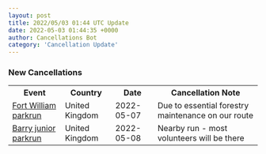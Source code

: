 ```yaml
---
layout: post
title: 2022/05/03 01:44 UTC Update
date: 2022-05-03 01:44:35 +0000
author: Cancellations Bot
category: 'Cancellation Update'
---
```


<h3>New Cancellations</h3>
<div class='hscrollable'>
<table style='width: 100%'>
    <tr>
        <th>Event</th>
        <th>Country</th>
        <th>Date</th>
        <th>Cancellation Note</th>
    </tr>
    <tr>
        <td><a href="https://www.parkrun.org.uk/fortwilliam">Fort William parkrun</a></td>
        <td>United Kingdom</td>
        <td>2022-05-07</td>
        <td>Due to essential forestry maintenance on our route</td>
    </tr>
    <tr>
        <td><a href="https://www.parkrun.org.uk/barry-juniors">Barry junior parkrun</a></td>
        <td>United Kingdom</td>
        <td>2022-05-08</td>
        <td>Nearby run - most volunteers will be there</td>
    </tr>
</table>
</div>
